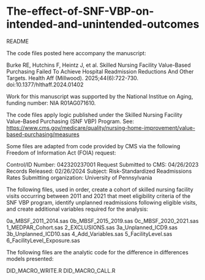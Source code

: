 # The-effect-of-SNF-VBP-on-intended-and-unintended-outcomes
README 

The code files posted here accompany the manuscript:

Burke RE, Hutchins F, Heintz J, et al. Skilled Nursing Facility Value-Based Purchasing Failed To Achieve Hospital Readmission Reductions And Other Targets. Health Aff (Millwood). 2025;44(6):722-730. doi:10.1377/hlthaff.2024.01402

Work for this manuscript was supported by the National Institue on Aging, funding number: NIA R01AG071610.

The code files apply logic published under the Skilled Nursing Facility Value-Based Purchasing (SNF VBP) Program. See:
https://www.cms.gov/medicare/quality/nursing-home-improvement/value-based-purchasing/measures

Some files are adapted from code provided by CMS via the following Freedom of Information Act (FOIA) request: 

Control/ID Number: 042320237001
Request Submitted to CMS: 04/26/2023
Records Released: 02/26/2024
Subject: Risk-Standardized Readmissions Rates
Submitting organization: University of Pennsylvania

The following files, used in order, create a cohort of skilled nursing facility visits occurring between 2011 and 2021 that meet eligibility criteria of the SNF VBP program, identify unplanned readmissions following eligible visits, and create additional variables required for the analysis: 

0a_MBSF_2011_2014.sas
0b_MBSF_2015_2019.sas
0c_MBSF_2020_2021.sas
1_MEDPAR_Cohort.sas
2_EXCLUSIONS.sas
3a_Unplanned_ICD9.sas
3b_Unplanned_ICD10.sas
4_Add_Variables.sas
5_FacilityLevel.sas
6_FacilityLevel_Exposure.sas

The following files are the analytic code for the difference in differences models presented:

DID_MACRO_WRITE.R
DID_MACRO_CALL.R
